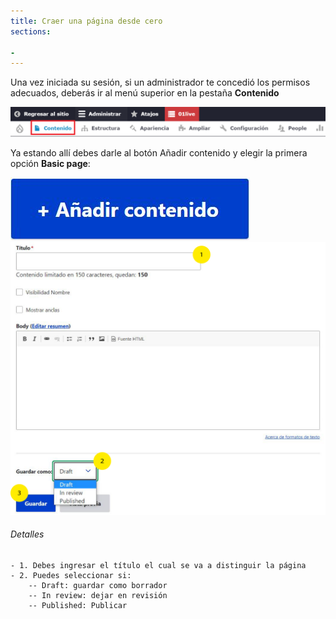 ```yaml
---
title: Craer una página desde cero
sections:

- 
---
```


Una vez iniciada su sesión, si un administrador te concedió los permisos adecuados, deberás ir al menú superior en la pestaña **Contenido**

<a href="assets/images/pagina/img_1.jpg" data-magnify="gallery" class="mask">
    <img class="img-responsive rounded" src="assets/images/pagina/img_1.jpg" alt="Menú" />
</a>

Ya estando allí debes darle al botón Añadir contenido y elegir la primera opción **Basic page**: 

<a href="assets/images/pagina/img_2.jpg" data-magnify="gallery" class="mask">
    <img class="img-responsive rounded" src="assets/images/pagina/img_2.jpg" alt="Botón añador " />
</a>


<div class="row">
<div class="col-md-6 col-sm-6 col-xs-12">

<a href="assets/images/pagina/img_3.jpg" data-magnify="gallery" class="mask">
    <img class="img-responsive rounded" src="assets/images/pagina/img_3.jpg" alt="Botón añador " />
</a>

</div>
<div class="col-md-6 col-sm-6 col-xs-12">

###### Detalles

    - 1. Debes ingresar el título el cual se va a distinguir la página
    - 2. Puedes seleccionar si:
        -- Draft: guardar como borrador
        -- In review: dejar en revisión
        -- Published: Publicar
    
 </div>
</div>

